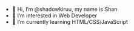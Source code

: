 - 👋 Hi, I’m @shadowkiruu, my name is Shan
- 👀 I’m interested in Web Developer
- 🌱 I’m currently learning HTML/CSS/JavaScript

<!---
shadowkiruu/shadowkiruu is a ✨ special ✨ repository because its `README.md` (this file) appears on your GitHub profile.
You can click the Preview link to take a look at your changes.
--->
